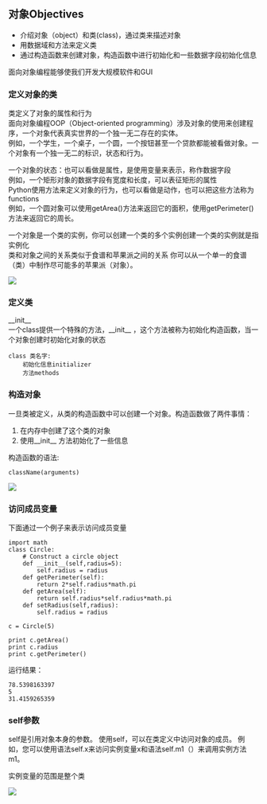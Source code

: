 ## 对象Objectives ##
* 介绍对象（object）和类(class)，通过类来描述对象
* 用数据域和方法来定义类  
* 通过构造函数来创建对象，构造函数中进行初始化和一些数据字段初始化信息  

面向对象编程能够使我们开发大规模软件和GUI  
### 定义对象的类 ###
类定义了对象的属性和行为  
面向对象编程OOP（Object-oriented programming）涉及对象的使用来创建程序，一个对象代表真实世界的一个独一无二存在的实体。  
例如，一个学生，一个桌子，一个圆，一个按钮甚至一个贷款都能被看做对象。一个对象有一个独一无二的标识，状态和行为。  

一个对象的状态：也可以看做是属性，是使用变量来表示，称作数据字段  
例如，一个矩形对象的数据字段有宽度和长度，可以表征矩形的属性  
Python使用方法来定义对象的行为，也可以看做是动作，也可以把这些方法称为functions  
例如，一个圆对象可以使用getArea()方法来返回它的面积，使用getPerimeter()方法来返回它的周长。  

一个对象是一个类的实例，你可以创建一个类的多个实例创建一个类的实例就是指 实例化  
类和对象之间的关系类似于食谱和苹果派之间的关系
你可以从一个单一的食谱（类）中制作尽可能多的苹果派（对象）。

![](http://i.imgur.com/89JIp95.png)

### 定义类 ###

\_\_init__   
一个class提供一个特殊的方法，\_\_init__ ，这个方法被称为初始化构造函数，当一个对象创建时初始化对象的状态  

	class 类名字:
		初始化信息initializer
		方法methods

### 构造对象 ###
一旦类被定义，从类的构造函数中可以创建一个对象。构造函数做了两件事情：  
1. 在内存中创建了这个类的对象  
2. 使用\_\_init__ 方法初始化了一些信息  

构造函数的语法: 

	className(arguments)

![](http://i.imgur.com/djNFS2V.png)

### 访问成员变量 ###
下面通过一个例子来表示访问成员变量

	import math
	class Circle:
	    # Construct a circle object
	    def __init__(self,radius=5):
	        self.radius = radius
	    def getPerimeter(self):
	        return 2*self.radius*math.pi
	    def getArea(self):
	        return self.radius*self.radius*math.pi
	    def setRadius(self,radius):
	        self.radius = radius
	
	c = Circle(5)
	
	print c.getArea()
	print c.radius
	print c.getPerimeter()

运行结果：

	78.5398163397
	5
	31.4159265359

### self参数 ###
self是引用对象本身的参数。 使用self，可以在类定义中访问对象的成员。 例如，您可以使用语法self.x来访问实例变量x和语法self.m1（）来调用实例方法m1。  

实例变量的范围是整个类  

![](http://i.imgur.com/OMjyjKn.png)

